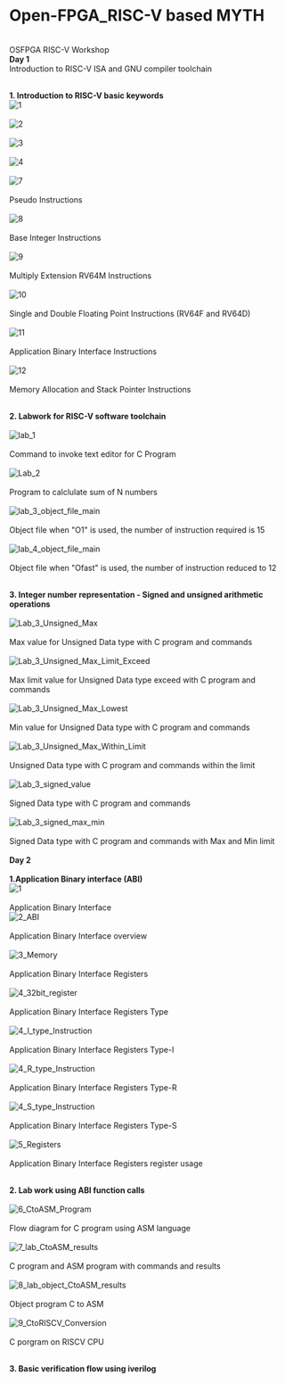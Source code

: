 # Open-FPGA_RISC-V based MYTH
<br />OSFPGA RISC-V Workshop
<br />**Day 1**
<br />Introduction to RISC-V ISA and GNU compiler toolchain

<br />**1. Introduction to RISC-V basic keywords**
<br />![1](https://user-images.githubusercontent.com/66528639/170438295-96af3bc3-55a1-4f7b-b473-2ce3fbf7c3d0.jpg)
<br />
<br />![2](https://user-images.githubusercontent.com/66528639/170438416-7b6a3424-0de7-413a-8b01-591a59aaa0b6.jpg)
<br />
<br />![3](https://user-images.githubusercontent.com/66528639/170438500-1e7dbad3-1ac3-46dc-80e2-636be594ad94.jpg)
<br />
<br />![4](https://user-images.githubusercontent.com/66528639/170438544-119bd6f4-9a3f-48a3-a08d-92f31fa23040.jpg)
<br />
<br />![7](https://user-images.githubusercontent.com/66528639/170438772-3f784bc8-d685-4691-a2d1-21220521a2a9.jpg)
<br />
<br />Pseudo Instructions
<br />
<br />![8](https://user-images.githubusercontent.com/66528639/170438919-a7693724-5dc3-43b0-8665-453052dcaa2e.jpg)
<br />
<br />Base Integer Instructions
<br />
<br />![9](https://user-images.githubusercontent.com/66528639/170439012-d6e3a867-f7a5-4bd4-ae28-a7982de60c50.jpg)
<br />
<br />Multiply Extension RV64M Instructions
<br />
<br />![10](https://user-images.githubusercontent.com/66528639/170439188-bf4792e9-ce55-4489-a08e-081c1c9acafd.jpg)
<br />
<br />Single and Double Floating Point Instructions (RV64F and RV64D)
<br />
<br />![11](https://user-images.githubusercontent.com/66528639/170439385-78e9a10c-9416-4db1-8991-d0eca851c05d.jpg)
<br />
<br />Application Binary Interface Instructions
<br />
<br />![12](https://user-images.githubusercontent.com/66528639/170439483-e60fe255-1148-4241-8c8f-29b53587d6ae.jpg)
<br />
<br />Memory Allocation and Stack Pointer Instructions
<br />

<br />**2. Labwork for RISC-V software toolchain**
<br />
<br />![lab_1](https://user-images.githubusercontent.com/66528639/170440498-dd8c2a10-308e-4b86-95ca-ba00cbdd6ca1.jpg)
<br />
<br />Command to invoke text editor for C Program
<br />
<br />![Lab_2](https://user-images.githubusercontent.com/66528639/170440683-bbcfceae-52f3-43b0-979d-64e68380f574.jpg)
<br />
<br />Program to calclulate sum of N numbers
<br />
<br />![lab_3_object_file_main](https://user-images.githubusercontent.com/66528639/170440881-5afeb324-de14-4ae5-9b7d-2fa180fda657.jpg)
<br />
<br />Object file when "O1" is used, the number of instruction required is 15
<br />
<br />![lab_4_object_file_main](https://user-images.githubusercontent.com/66528639/170441329-958201bd-6818-4cac-92c1-2f16639bde54.jpg)
<br />
<br />Object file when "Ofast" is used, the number of instruction reduced to 12
<br />

<br />**3. Integer number representation - Signed and unsigned arithmetic operations**
<br />
<br />![Lab_3_Unsigned_Max](https://user-images.githubusercontent.com/66528639/170441738-c7b7864d-79c9-4b64-ba5c-a48b33098f21.jpg)
<br />
<br />Max value for Unsigned Data type with C program and commands
<br />
<br />![Lab_3_Unsigned_Max_Limit_Exceed](https://user-images.githubusercontent.com/66528639/170442594-505b720e-c03f-47ca-a01a-5ba3e3b5f8a7.jpg)
<br />
<br />Max limit value for Unsigned Data type exceed with C program and commands
<br />
<br />![Lab_3_Unsigned_Max_Lowest](https://user-images.githubusercontent.com/66528639/170442763-dcabf34e-353a-4c1c-ad80-f2d71ef96b98.jpg)
<br />
<br />Min value for Unsigned Data type with C program and commands
<br />
<br />![Lab_3_Unsigned_Max_Within_Limit](https://user-images.githubusercontent.com/66528639/170442956-2ec2a2ad-996e-4443-80de-4fb63c5f4eeb.jpg)
<br />
<br />Unsigned Data type with C program and commands within the limit
<br />
<br />![Lab_3_signed_value](https://user-images.githubusercontent.com/66528639/170443120-9dac9309-c588-4f26-95a5-08d27c3709be.jpg)
<br />
<br />Signed Data type with C program and commands 
<br />
<br />![Lab_3_signed_max_min](https://user-images.githubusercontent.com/66528639/170443290-58d30297-dfe9-48ea-82bd-65df4107fa97.jpg)
<br />
<br />Signed Data type with C program and commands with Max and Min limit
<br />
<br />**Day 2**
<br />
**<br />1.Application Binary interface (ABI)**
<br />![1](https://user-images.githubusercontent.com/66528639/170626363-66fe065c-f95a-42e0-9b84-842684ad209e.jpg)
<br />
<br />Application Binary Interface
<br />![2_ABI](https://user-images.githubusercontent.com/66528639/170626388-46b16aa8-c56e-419d-a109-ef19c95c2575.jpg)
<br />
<br />Application Binary Interface overview
<br />
<br />![3_Memory](https://user-images.githubusercontent.com/66528639/170626415-b0f27766-15ab-4189-b141-b8e77ffbba0d.jpg)
<br />
<br />Application Binary Interface Registers
<br />
<br />![4_32bit_register](https://user-images.githubusercontent.com/66528639/170626600-4dbce797-97d6-4dd5-83a0-baf7326b7487.jpg)
<br />
<br />Application Binary Interface Registers Type
<br />
<br />![4_I_type_Instruction](https://user-images.githubusercontent.com/66528639/170626748-f829c2b7-f401-48a3-8679-291fc2268789.jpg)
<br />
<br />Application Binary Interface Registers Type-I
<br />
<br />![4_R_type_Instruction](https://user-images.githubusercontent.com/66528639/170626807-9fac6fe8-a37a-49a1-bcff-1dbb5895e2a8.jpg)
<br />
<br />Application Binary Interface Registers Type-R
<br />
<br />![4_S_type_Instruction](https://user-images.githubusercontent.com/66528639/170626874-41950665-f0b4-4c6a-b45a-1528c4407d06.jpg)
<br />
<br />Application Binary Interface Registers Type-S
<br />
<br />![5_Registers](https://user-images.githubusercontent.com/66528639/170626981-35586fe7-b5eb-4949-bd8e-7ca9b4a46a12.jpg)
<br />
<br />Application Binary Interface Registers register usage
<br />

**<br />2. Lab work using ABI function calls**
<br />
<br />![6_CtoASM_Program](https://user-images.githubusercontent.com/66528639/170627095-7f49ba4d-2c38-4576-ba7d-8998a2bf6c46.jpg)
<br />
<br />Flow diagram for C program using ASM language
<br />
<br />![7_lab_CtoASM_results](https://user-images.githubusercontent.com/66528639/170627210-dcb342bd-70d8-4af6-9f2d-036b4ec8b708.jpg)
<br />
<br />C program and ASM program with commands and results
<br />
<br />![8_lab_object_CtoASM_results](https://user-images.githubusercontent.com/66528639/170627300-1c0eab8e-beea-4d3f-bdcb-a3b16724f2ee.jpg)
<br />
<br />Object program C to ASM
<br />
<br />![9_CtoRISCV_Conversion](https://user-images.githubusercontent.com/66528639/170627436-235bfaf3-6b80-4a25-b655-c16a422d6110.jpg)
<br />
<br />C porgram on RISCV CPU








**<br />3. Basic verification flow using iverilog**
<br />


